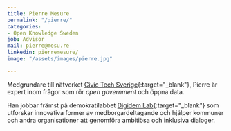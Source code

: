 ```yaml
---
title: Pierre Mesure
permalink: "/pierre/"
categories:
- Open Knowledge Sweden
job: Advisor
mail: pierre@mesu.re
linkedin: pierremesure/
image: "/assets/images/pierre.jpg"

---
```

Medgrundare till nätverket [Civic Tech Sverige](https://civictech.se){:target="_blank"}, Pierre är expert inom frågor som rör *open government* och öppna data.

Han jobbar främst på demokratilabbet [Digidem Lab](https://digidemlab.org){:target="_blank"} som utforskar innovativa former av medborgardeltagande och hjälper kommuner och andra organisationer att genomföra ambitiösa och inklusiva dialoger.
